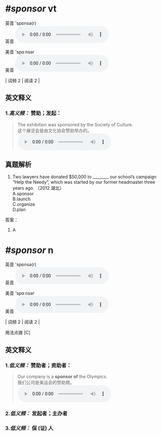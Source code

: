 # ***\#sponsor*** vt
英音 'spɒnsə(r)  
英音
<audio src="./media/sponsor-B.aac" controls="controls"></audio>

美音 'spɑːnsər  
美音
<audio src="./media/sponsor.aac" controls="controls"></audio>



| 词频 2 | 阅读 2 |  

英文释义
---
### 1.*高义频：* **赞助；发起：**  

 > The exhibition was sponsored by the Society of Culture.  
 > 这个展览会是由文化协会赞助举办的。    
<audio src="./media/sponsor-2.aac" controls="controls"></audio>


真题解析
---
1. Two lawyers have donated $50,000 to ________ our school’s campaign “Help the Needy”, which was started by our former headmaster three years ago.  （2012 湖北）  
A.sponsor  
B.launch  
C.organize  
D.plan  

答案：
1. A  

# ***\#sponsor*** n
英音 'spɒnsə(r)  
英音
<audio src="./media/sponsor-B.aac" controls="controls"></audio>

美音 'spɑːnsər  
美音
<audio src="./media/sponsor.aac" controls="controls"></audio>



| 词频 2 | 阅读 2 |  

用法点拨  [C]

英文释义
---
### 1.*低义频：* **赞助者；资助者：**  

 > Our company is a **sponsor of** the Olympics.  
 > 我们公司是奥运会的赞助商。    
<audio src="./media/sponsor-1.aac" controls="controls"></audio>

### 2.*低义频：* **发起者；主办者**  

### 3.*低义频：* **保 (证) 人**  


